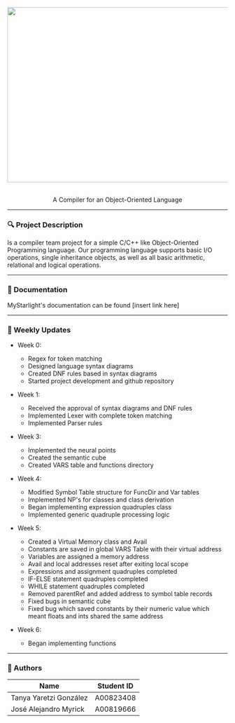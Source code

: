 <div align="center">
<img src="myStarlight.png" height="400"  width="600">
  <br />
  <br />
<p>A Compiler for an Object-Oriented Language </p>
  
</div>


---
### 🔍 Project Description
Is a compiler team project for a simple C/C++ like Object-Oriented Programming language. Our programming language supports basic I/O operations, single inheritance objects, as well as all basic arithmetic, relational and logical operations.

---
### 👀 Documentation
MyStarlight's documentation can be found [insert link here]

---
### 📖 Weekly Updates
- Week 0:
  - Regex for token matching
  - Designed language syntax diagrams
  - Created DNF rules based in syntax diagrams
  - Started project development and github repository
  
- Week 1:
  - Received the approval of syntax diagrams and DNF rules
  - Implemented Lexer with complete token matching
  - Implemented Parser rules
  
- Week 3:
  - Implemented the neural points
  - Created the semantic cube
  - Created VARS table and functions directory

- Week 4:
  - Modified Symbol Table structure for FuncDir and Var tables
  - Implemented NP's for classes and class derivation
  - Began implementing expression quadruples class
  - Implemented generic quadruple processing logic

- Week 5:
  - Created a Virtual Memory class and Avail
  - Constants are saved in global VARS Table with their virtual address
  - Variables are assigned a memory address
  - Avail and local addresses reset after exiting local scope
  - Expressions and assignment quadruples completed
  - IF-ELSE statement quadruples completed
  - WHILE statement quadruples completed
  - Removed parentRef and added address to symbol table records
  - Fixed bugs in semantic cube
  - Fixed bug which saved constants by their numeric value which meant floats and ints shared the same address

- Week 6:
  - Began implementing functions 
  
---
### 🤖 Authors
| Name                   | Student ID |
| ---------------------- | ---------- |
| Tanya Yaretzi González | A00823408  |
| José Alejandro Myrick  | A00819666  |
